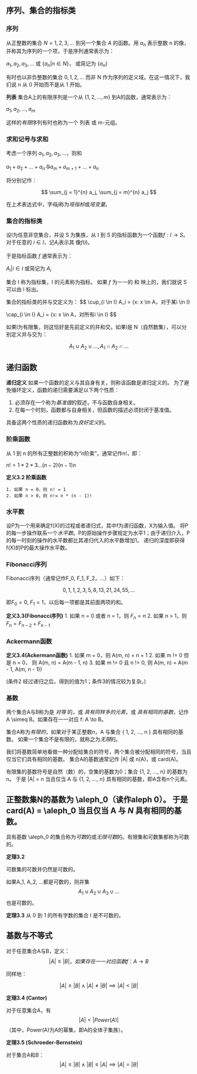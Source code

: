 ## 序列、集合的指标类

### 序列

从正整数的集合 $N = { 1, 2, 3, ... }$ 到另一个集合 $A$ 的函数。用 $a_n$ 表示整数 n 的像，并称其为序列的一个项，于是序列通常表示为：

$a_1, a_2, a_3, ...$ 或 $\{a_n| n \in N\}$， 或简记为 $\{ a_n \}$

有时也以非负整数的集合 ${ 0, 1, 2, ... }$ 而非 N 作为序列的定义域。在这一情况下，我们说 n 从 0 开始而不是从 1 开始。

**列表** 集合A上的有限序列是一个从 $\{ 1, 2, ..., m\}$ 到A的函数，通常表示为：

$a_1, a_2, ..., a_m$

这样的*有限*序列有时也称为一个 列表 或 m-元组。

### 求和记号与求和

考虑一个序列 $a_1, a_2, a_3, ...，$则和

$a_1 + a_2 + ... + a_n 与 a_m + a_{m+1} + ... + a_n$

将分别记作：

$$
\sum_{j = 1}^{n} a_j, \sum_{j = m}^{n} a_j
$$

在上术表达式中，字母$j$称为*哑指标*或*哑变量*。

### 集合的指标类

设I为任意非空集合，并设 S 为集族，从 I 到 S 的指标函数为一个函数$f: I \to S$。对于任意的 $i \in I$，记$A_i$表示其 像$f(i)$。

于是指标函数 $f$ 通常表示为：

${A_i| i \in I}$ 或简记为 ${A_i}$

集合 I 称为指标集，I 的元素称为指标。
如果 $f$ 为一一的 和 映上的，我们就说 S 可以由 I 标出。

集合的指标类的并与交定义为：
$$
\cup_{i \in I} A_i = {x: x \in A，对于某i \in I}

\cap_{i \in I} A_i = {x: x \in A，对所有i \in I}
$$

如果I为有限集，则这恰好是先前定义的并和交。如果I是 N（自然数集），可以分别定义并与交为：

$$
A_1 \cup A_2 \cup \ldots, A_1 \cap A_2 \cap \ldots
$$

## 递归函数

**递归定义** 如果一个函数的定义与其自身有关，则称该函数是递归定义的。
为了避免循环定义，函数的递归需要满足以下两个性质：

  1. 必须存在一个称为*基准值*的叙述，不与函数自身相关。
  2. 在每一个时刻，函数都与自身相关，但函数的描述必须封闭于基准值。

具备这两个性质的递归函数称为*良好定义*的。

### 阶乘函数

从 1 到 n 的所有正整数的积称为“n阶乘”，通常记作n!，即：

$n! = 1 * 2 * 3 ... (n - 2) (n - 1) n$

**定义3.2 阶乘函数**

    1. 如果 n = 0，则 n! = 1
    2. 如果 n > 0，则 n!= n * (n - 1)!

### 水平数

设P为一个用来确定f(X)的过程或者递归式，其中f为递归函数，X为输入值。
将P的每一步操作联系一个*水平数*。P的原始操作步骤规定为水平1；由于递归介入，P的每一时刻的操作的水平数都比其递归代入的水平数增加1。
递归的深度即获得f(X)的P的最大操作水平数。

### Fibonacci序列

Fibonacci序列（通常记作F_0, F_1, F_2，...）如下：

$$
0, 1, 1, 2, 3, 5, 8, 13, 21, 24, 55, ...
$$

即$F_0 = 0$, $F_1 = 1$，以后每一项都是其前面两项的和。

**定义3.3(Fibonacci序列)**
    1. 如果 n = 0 或者 n = 1，则 $F_n = n$
    2. 如果 n > 1，则$F_n = F_{n-2} + F_{n-1}$

### Ackermann函数

**定义3.4(Ackermann函数)**
    1. 如果 m = 0，则 A(m, n) = n + 1
    2. 如果 m != 0 但是 n = 0， 则 A(m, n) = A(m - 1, n)
    3. 如果 m != 0 且 n != 0, 则 A(m, n) = A(m - 1, A(m, n - 1))

(条件2 经过递归之后，得到的值为1；条件3的情况较为复杂。)

### 基数

两个集合A与B称为是 *对等* 的，或 *具有同样多的元素*，或 *具有相同的基数*，记作A \simeq B。如果存在一一对应 f: A \to B。

集合A称为*有限的*，如果对于某正整数n，A 与集合 { 1, 2, ..., n } 具有相同的基数。
如果一个集合不是有限的，就称之为*无限*的。

我们将基数简单地看做一种分配给集合的符号，两个集合被分配相同的符号，当且仅当它们具有相同的基数。
集合A的基数通常记作 |A| 或 n(A)，或 card(A)。

有限集的基数符号是自然（数）的，空集的基数为0；集合 {1, 2, ..., n} 的基数为n。
于是 |A| = n 当且仅当 A 与 {1, 2, ..., n} 具有相同的基数，即A含有n个元素。

正整数集N的基数为 \aleph_0（读作aleph 0）。
于是card(A) = \aleph_0 当且仅当 A 与 *N* 具有相同的基数。
-
具有基数 \aleph_0 的集合称为*可数*的或*无限可数*的。有限集和可数集都称为可数的。

**定理3.2**

可数集的可数并仍然是可数的。

如果A_1, A_2, ...都是可数的，则并集
$$
A_1 \cup A_2 \cup A_3 \cup  \ldots
$$
也是可数的。

**定理3.3** 从 0 到 1 的所有字数的集合 I 是不可数的。

## 基数与不等式

对于任意集合A与B，定义：
$$
|A| \leq |B|，如果存在一一对应函数 f： A \to B
$$

同样地：

$$
|A| \leq |B| \land |A| \neq |B| \implies |A| < |B|
$$

**定理3.4 (Cantor)**

对于任意集合A，有
$$
|A| < |Power(A)|
$$
（其中，Power(A)为A的幂集，即A的全体子集族）。

**定理3.5 (Schroeder-Bernstein)**

对于集合A和B：
$$
|A| \leq |B| \land |B| \leq |A| \implies |A| = |B|
$$
